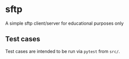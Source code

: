 # sftp
A simple sftp client/server for educational purposes only

## Test cases
Test cases are intended to be run via `pytest` from `src/`.